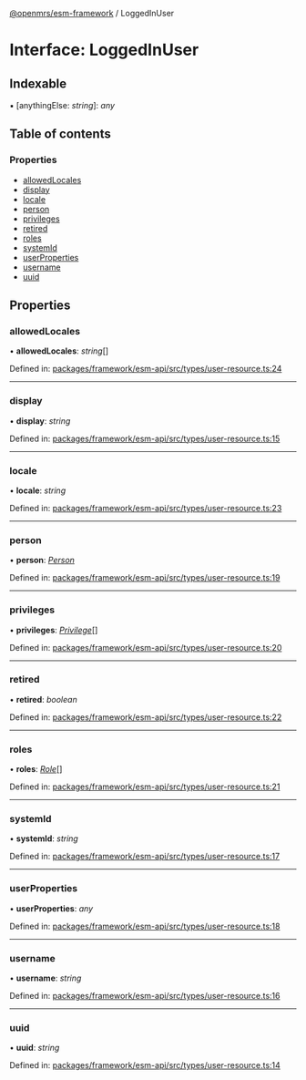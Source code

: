 [@openmrs/esm-framework](../API.md) / LoggedInUser

# Interface: LoggedInUser

## Indexable

▪ [anythingElse: *string*]: *any*

## Table of contents

### Properties

- [allowedLocales](loggedinuser.md#allowedlocales)
- [display](loggedinuser.md#display)
- [locale](loggedinuser.md#locale)
- [person](loggedinuser.md#person)
- [privileges](loggedinuser.md#privileges)
- [retired](loggedinuser.md#retired)
- [roles](loggedinuser.md#roles)
- [systemId](loggedinuser.md#systemid)
- [userProperties](loggedinuser.md#userproperties)
- [username](loggedinuser.md#username)
- [uuid](loggedinuser.md#uuid)

## Properties

### allowedLocales

• **allowedLocales**: *string*[]

Defined in: [packages/framework/esm-api/src/types/user-resource.ts:24](https://github.com/openmrs/openmrs-esm-core/blob/master/packages/framework/esm-api/src/types/user-resource.ts#L24)

___

### display

• **display**: *string*

Defined in: [packages/framework/esm-api/src/types/user-resource.ts:15](https://github.com/openmrs/openmrs-esm-core/blob/master/packages/framework/esm-api/src/types/user-resource.ts#L15)

___

### locale

• **locale**: *string*

Defined in: [packages/framework/esm-api/src/types/user-resource.ts:23](https://github.com/openmrs/openmrs-esm-core/blob/master/packages/framework/esm-api/src/types/user-resource.ts#L23)

___

### person

• **person**: [*Person*](person.md)

Defined in: [packages/framework/esm-api/src/types/user-resource.ts:19](https://github.com/openmrs/openmrs-esm-core/blob/master/packages/framework/esm-api/src/types/user-resource.ts#L19)

___

### privileges

• **privileges**: [*Privilege*](privilege.md)[]

Defined in: [packages/framework/esm-api/src/types/user-resource.ts:20](https://github.com/openmrs/openmrs-esm-core/blob/master/packages/framework/esm-api/src/types/user-resource.ts#L20)

___

### retired

• **retired**: *boolean*

Defined in: [packages/framework/esm-api/src/types/user-resource.ts:22](https://github.com/openmrs/openmrs-esm-core/blob/master/packages/framework/esm-api/src/types/user-resource.ts#L22)

___

### roles

• **roles**: [*Role*](role.md)[]

Defined in: [packages/framework/esm-api/src/types/user-resource.ts:21](https://github.com/openmrs/openmrs-esm-core/blob/master/packages/framework/esm-api/src/types/user-resource.ts#L21)

___

### systemId

• **systemId**: *string*

Defined in: [packages/framework/esm-api/src/types/user-resource.ts:17](https://github.com/openmrs/openmrs-esm-core/blob/master/packages/framework/esm-api/src/types/user-resource.ts#L17)

___

### userProperties

• **userProperties**: *any*

Defined in: [packages/framework/esm-api/src/types/user-resource.ts:18](https://github.com/openmrs/openmrs-esm-core/blob/master/packages/framework/esm-api/src/types/user-resource.ts#L18)

___

### username

• **username**: *string*

Defined in: [packages/framework/esm-api/src/types/user-resource.ts:16](https://github.com/openmrs/openmrs-esm-core/blob/master/packages/framework/esm-api/src/types/user-resource.ts#L16)

___

### uuid

• **uuid**: *string*

Defined in: [packages/framework/esm-api/src/types/user-resource.ts:14](https://github.com/openmrs/openmrs-esm-core/blob/master/packages/framework/esm-api/src/types/user-resource.ts#L14)
